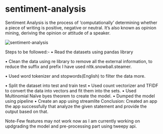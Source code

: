 # sentiment-analysis
Sentiment Analysis is the process of ‘computationally’ determining whether a piece of writing is positive, negative or neutral. 
It’s also known as opinion mining, deriving the opinion or attitude of a speaker.

![sentiment-analysis](https://user-images.githubusercontent.com/60652108/121798954-f7acb500-cc46-11eb-9994-5a6205405f7c.jpg)

Steps to be followed:-
•	Read the datasets using pandas library

•	Clean the data using re library to remove all the external information, to reduce the suffix and prefix I have used nltk.snowball.steamer.

•	Used word tokenizer and stopwords(English) to filter the data more.

•	Split the dataset into test and train test
•	Used count vectorizer and TFIDF to convert the data into vectors and fit them into the sets.
•	Used Multinomial Naïve byes theorem to create the model.
•	Dumped the model using pipeline
•	Create an app using streamlite 
Conclusion:
Created an app the app successfully that analyze the given statement and provide the output based on that.

Note-Few features may not work now as I am currently working on updgrading the model and pre-processing part using tweepy api.




